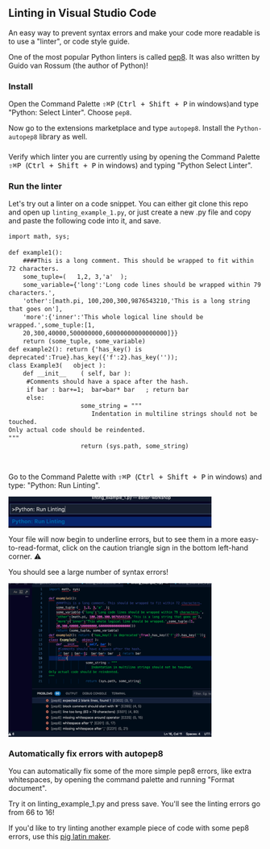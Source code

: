 ## Linting in Visual Studio Code

An easy way to prevent syntax errors and make your code more readable is to use a "linter", or code style guide. 

One of the most popular Python linters is called [pep8](https://www.python.org/dev/peps/pep-0008/#id10). It was also written by Guido van Rossum (the author of Python)!

### Install
Open the Command Palette <kbd>⇧⌘P</kbd> (<kbd>Ctrl + Shift + P</kbd> in windows)and type "Python: Select Linter". Choose `pep8`.

Now go to the extensions marketplace and type `autopep8`. Install the `Python-autopep8` library as well.

### 
Verify which linter you are currently using by opening the Command Palette <kbd> ⇧⌘P </kbd> (<kbd>Ctrl + Shift + P</kbd> in windows) and typing "Python Select Linter".

### Run the linter
Let's try out a linter on a code snippet. You can either git clone this repo and open up `linting_example_1.py`, or just create a new .py file and copy and paste the following code into it, and save. 

```
import math, sys;

def example1():
    ####This is a long comment. This should be wrapped to fit within 72 characters.
    some_tuple=(   1,2, 3,'a'  );
    some_variable={'long':'Long code lines should be wrapped within 79 characters.',
    'other':[math.pi, 100,200,300,9876543210,'This is a long string that goes on'],
    'more':{'inner':'This whole logical line should be wrapped.',some_tuple:[1,
    20,300,40000,500000000,60000000000000000]}}
    return (some_tuple, some_variable)
def example2(): return {'has_key() is deprecated':True}.has_key({'f':2}.has_key(''));
class Example3(   object ):
    def __init__    ( self, bar ):
     #Comments should have a space after the hash.
     if bar : bar+=1;  bar=bar* bar   ; return bar
     else:
                    some_string = """
                       Indentation in multiline strings should not be touched.
Only actual code should be reindented.
"""
                    return (sys.path, some_string)
```
<br />

Go to the Command Palette with <kbd> ⇧⌘P </kbd> (<kbd>Ctrl + Shift + P</kbd> in windows) and type: "Python: Run Linting".

<img src="images/vsc_linting_run_linting.png" align="center" width="80%" > 

Your file will now begin to underline errors, but to see them in a more easy-to-read-format, click on the caution triangle sign in the bottom left-hand corner. ⚠️

You should see a large number of syntax errors!

<img src="images/vsc_linting_errors.png" align="center" width="80%" > 

### Automatically fix errors with autopep8
You can automatically fix some of the more simple pep8 errors, like extra whitespaces, by opening the command palette and running "Format document".

Try it on linting_example_1.py and press save. You'll see the linting errors go from 66 to 16! 

If you'd like to try linting another example piece of code with some pep8 errors, use this [pig latin maker](5_3_linting_example_2.py). 
